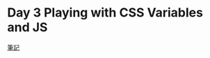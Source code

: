 # Day 3 Playing with CSS Variables and JS 

[筆記](https://paper.dropbox.com/doc/JavaScript30-Day-3-Playing-with-CSS-Variables-and-JS--AnQMLUY2sOVhubEvQR59oF19Ag-32CnYDEgRtVaLlaoUx5Ed)